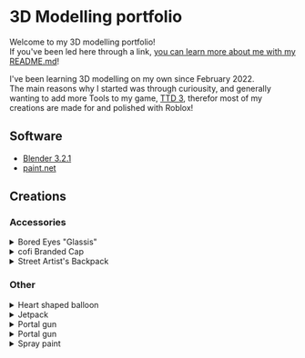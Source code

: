 # 3D Modelling portfolio

Welcome to my 3D modelling portfolio!<br>
If you've been led here through a link, [you can learn more about me with my README.md](README.md)!

I've been learning 3D modelling on my own since February 2022.<br>
The main reasons why I started was through curiousity, and generally wanting to add more Tools to my game, [TTD 3](//ttd3.qts.life), therefor most of my creations are made for and polished with Roblox!

## Software

+ [Blender 3.2.1](//blender.org)
+ [paint.net](//getpaint.net)


## Creations

### Accessories

<details>
  <summary>Bored Eyes "Glassis"</summary>
  ![glassis](res/models/glassis.png)<br>
  Inspired by [@huiyunwenhua's Wacky Sunglasses](//www.roblox.com/catalog/6742512536/Wacky-Sunglasses)
</details>

<details>
  <summary>cofi Branded Cap</summary>
  ![cap](res/models/cap.png)<br>
  i so want this to become a UGC lol
</details>

<details>
  <summary>Street Artist's Backpack</summary>
  ![back](res/models/back.png)<br>
  I made this for my UGC application! [See the process here!](res/progress.pdf)
</details>

### Other

<details>
  <summary>Heart shaped balloon</summary>
  
  ![heart](res/models/heart.png)<br>
  This was basically one of my first 3D models..
</details>

<details>
  <summary>Jetpack</summary>
  
  ![jet](res/models/jet.png)<br>
  inspired by GTA:SA!
</details>

<details>
  <summary>Portal gun</summary>
  
  ![portal](res/models/portal.png) <br>
  I'm making a note here: `HUGE SUCCESS!`
</details>

<details>
  <summary>Portal gun</summary>
  
  ![tool](res/models/tool.png)  <br>
  Toodoo, toodoo, banana bus!
</details>

<details>
  <summary>Spray paint</summary>
  
  ![spray](res/models/spray.png)  <br>
  Texture made by [0HappY_L0@twitter](//twitter.com/0HappY_L0), the backpack was inspired by this!
</details>